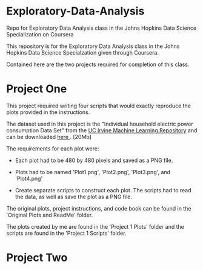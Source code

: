 # Exploratory-Data-Analysis
Repo for Exploratory Data Analysis class in the Johns Hopkins Data Science Specialization on Coursera

This repository is for the Exploratory Data Analysis class in the Johns Hopkins Data Science Specialzation given through Coursera.

Contained here are the two projects required for completion of this class.


# Project One

This project required writing four scripts that would exactly reproduce the plots provided in the instructions.  

The dataset used in this project is the "Individual household electric power consumption Data Set" from the <a href="http://archive.ics.uci.edu/ml/"> UC Irvine Machine Learning Repository</a> and can be downloaded <a href="https://d396qusza40orc.cloudfront.net/exdata%2Fdata%2Fhousehold_power_consumption.zip"> here </a>. [20Mb]

The requirements for each plot were:

* Each plot had to be 480 by 480 pixels and saved as a PNG file.

* Plots had to be named 'Plot1.png', 'Plot2.png', 'Plot3.png', and 'Plot4.png'

* Create separate scripts to construct each plot.  The scripts had to read the data, as well as save the plot as a PNG file.

The original plots, project instructions, and code book can be found in the 'Original Plots and ReadMe' folder.

The plots created by me are found in the 'Project 1 Plots' folder and the scripts are found in the 'Project 1 Scripts' folder.



# Project Two
